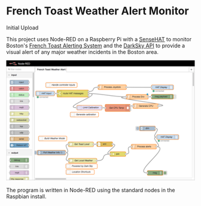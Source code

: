 # French Toast Weather Alert Monitor
Initial Upload

This project uses Node-RED on a Raspberry Pi with a [SenseHAT](https://www.raspberrypi.org/products/sense-hat/) to monitor Boston's [French Toast Alerting System](http://www.universalhub.com/french-toast?nocache=1) and the [DarkSky API](https://darksky.net/dev/) to provide a visual alert of any major weather incidents in the Boston area. 

![French Toast Weather Alert Monitor](Images/Node-RED.png "French Toast Weather Alert Monitor") 

The program is written in Node-RED using the standard nodes in the Raspbian install. 


